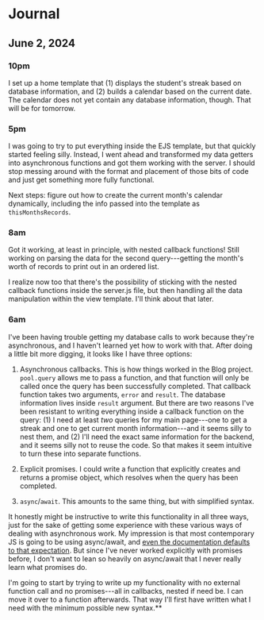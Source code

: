 # Journal

## June 2, 2024

### 10pm 

I set up a home template that (1) displays the student's streak based on database information, and (2) builds a calendar based on the current date. The calendar does not yet contain any database information, though. That will be for tomorrow.

### 5pm

I was going to try to put everything inside the EJS template, but that quickly started feeling silly. Instead, I went ahead and transformed my data getters into asynchronous functions and got them working with the server. I should stop messing around with the format and placement of those bits of code and just get something more fully functional.

Next steps: figure out how to create the current month's calendar dynamically, including the info passed into the template as `thisMonthsRecords`.

### 8am

Got it working, at least in principle, with nested callback functions! Still working on parsing the data for the second query---getting the month's worth of records to print out in an ordered list. 

I realize now too that there's the possibility of sticking with the nested callback functions inside the server.js file, but then handling all the data manipulation within the view template. I'll think about that later.

### 6am

I've been having trouble getting my database calls to work because they're asynchronous, and I haven't learned yet how to work with that. After doing a little bit more digging, it looks like I have three options:

1. Asynchronous callbacks. This is how things worked in the Blog project. `pool.query` allows me to pass a function, and that function will only be called once the query has been successfully completed. That callback function takes two arguments, `error` and `result`. The database information lives inside `result` argument. But there are two reasons I've been resistant to writing everything inside a callback function on the query: (1) I need at least _two_ queries for my main page---one to get a streak and one to get current month information---and it seems silly to nest them, and (2) I'll need the exact same information for the backend, and it seems silly not to reuse the code. So that makes it seem intuitive to turn these into separate functions.

2. Explicit promises. I could write a function that explicitly creates and returns a promise object, which resolves when the query has been completed.

3. `async`/`await`. This amounts to the same thing, but with simplified syntax.

It honestly might be instructive to write this functionality in all three ways, just for the sake of getting some experience with these various ways of dealing with asynchronous work. My impression is that most contemporary JS is going to be using async/await, and [even the documentation defaults to that expectation](https://node-postgres.com/apis/pool#poolquery). But since I've never worked explicitly with promises before, I don't want to lean so heavily on async/await that I never really learn what promises do.

I'm going to start by trying to write up my functionality with no external function call and no promises---all in callbacks, nested if need be. I can move it over to a function afterwards. That way I'll first have written what I need with the minimum possible new syntax.**